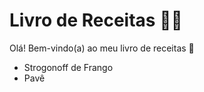 # Livro de Receitas :woman_cook:

Olá!  Bem-vindo(a) ao meu livro de receitas :wave:

- Strogonoff de Frango
- Pavê



